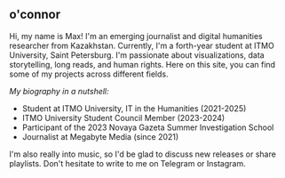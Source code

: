 ## o'connor

Hi, my name is Max! I'm an emerging journalist and digital humanities researcher from Kazakhstan. Currently, I'm a forth-year student at ITMO University, Saint Petersburg. I'm passionate about visualizations, data storytelling, long reads, and human rights. Here on this site, you can find some of my projects across different fields.

*My biography in a nutshell:*

* Student at ITMO University, IT in the Humanities (2021-2025)
* ITMO University Student Council Member (2023-2024)
* Participant of the 2023 Novaya Gazeta Summer Investigation School
* Journalist at Megabyte Media (since 2021)


I'm also really into music, so I'd be glad to discuss new releases or share playlists. Don't hesitate to write to me on Telegram or Instagram.



